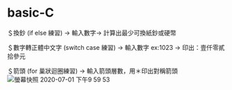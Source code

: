 # basic-C

＄換鈔 (if else 練習) -> 輸入數字-> 計算出最少可換紙鈔或硬幣

＄數字轉正體中文字 (switch case 練習) -> 輸入數字 ex:1023 -> 印出：壹仟零貳拾參元

＄箭頭 (for 巢狀迴圈練習) -> 輸入箭頭層數，用＊印出對稱箭頭
![螢幕快照 2020-07-01 下午9 59 53](https://user-images.githubusercontent.com/66729413/86253024-8bc46e80-bbe6-11ea-9947-bf2be06707d1.png)
